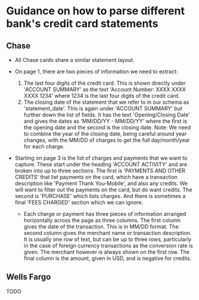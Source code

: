 # Guidance on how to parse different bank's credit card statements

## Chase

- All Chase cards share a similar statement layout.
- On page 1, there are two pieces of information we need to extract:

  1.  The last four digits of the credit card. This is shown directly under 'ACCOUNT SUMMARY' as the text 'Account Number: XXXX XXXX XXXX 1234' where 1234 is the last four digits of the credit card.
  2.  The closing date of the statement that we refer to in our schema as 'statement_date'. This is again under 'ACCOUNT SUMMARY' but further down the list of fields. It has the text 'Opening/Closing Date' and gives the dates as 'MM/DD/YY - MM/DD/YY' where the first is the opening date and the second is the closing date. Note: We need to combine the year of the closing date, being careful around year changes, with the MM/DD of charges to get the full day/month/year for each charge.

- Starting on page 3 is the list of charges and payments that we want to capture. These start under the heading 'ACCOUNT ACTIVITY' and are broken into up to three sections. The first is 'PAYMENTS AND OTHER CREDITS' that list payments on the card, which have a transaction description like 'Payment Thank You-Mobile', and also any credits. We will want to filter out the payments on the card, but do want credits. The second is 'PURCHASE' which lists charges. And there is sometimes a final 'FEES CHARGED' section which we can ignore.

  - Each charge or payment has three pieces of information arranged horizontally across the page as three columns. The first column gives the date of the transaction. This is in MM/DD format. The second column gives the merchant name or transaction description. It is usually one row of text, but can be up to three rows, particularly in the case of foreign currency transactions as the conversion rate is given. The merchant however is always shown on the first row. The final column is the amount, given in USD, and is negative for credits.

## Wells Fargo

TODO
